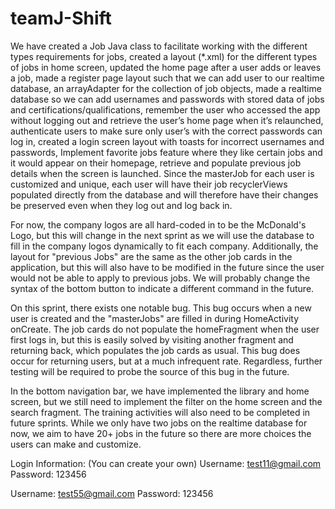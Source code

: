 # teamJ-Shift

We have created a Job Java class to facilitate working with the different types requirements for 
jobs, created a layout (*.xml) for the different types of jobs in home screen, updated the home 
page after a user adds or leaves a job, made a register page layout such that we can add user to 
our realtime database, an arrayAdapter for the collection of job objects, made a realtime database
so we can add usernames and passwords with stored data of jobs and certifications/qualifications, 
remember the user who accessed the app without logging out and retrieve the user’s home page when 
it’s relaunched, authenticate users to make sure only user’s with the correct passwords can log in, 
created a login screen layout with toasts for incorrect usernames and passwords, Implement favorite 
jobs feature where they like certain jobs and it would appear on their homepage, retrieve and 
populate previous job details when the screen is launched. Since the masterJob for each user is 
customized and unique, each user will have their job recyclerViews populated directly from the 
database and will therefore have their changes be preserved even when they log out and log back in. 

For now, the company logos are all hard-coded in to be the McDonald's Logo, but this will change
in the next sprint as we will use the database to fill in the company logos dynamically to fit each
company. Additionally, the layout for "previous Jobs" are the same as the other job cards in the 
application, but this will also have to be modified in the future since the user would not be 
able to apply to previous jobs. We will probably change the syntax of the bottom button to indicate
a different command in the future. 

On this sprint, there exists one notable bug. This bug occurs when a new user is created and 
the "masterJobs" are filled in during HomeActivity onCreate. The job cards do not populate
the homeFragment when the user first logs in, but this is easily solved by visiting another 
fragment and returning back, which populates the job cards as usual. This bug does  occur 
for returning users, but at a much infrequent rate. Regardless, further testing will be required to 
probe the source of this bug in the future. 

In the bottom navigation bar, we have implemented the library and home screen, but we still need
to implement the filter on the home screen and the search fragment. The training activities will
also need to be completed in future sprints. While we only have two jobs on the realtime database
for now, we aim to have 20+ jobs in the future so there are more choices the users can make and 
customize. 


Login Information: (You can create your own)
Username: test11@gmail.com
Password: 123456 

Username: test55@gmail.com
Password: 123456